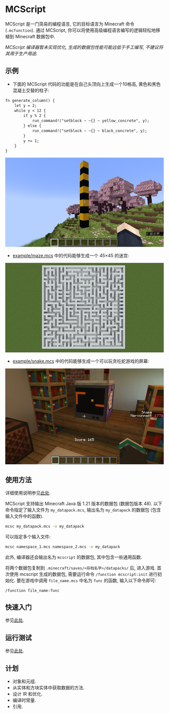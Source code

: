 # MCScript

MCScript 是一门简易的编程语言, 它的目标语言为 Minecraft 命令 (`.mcfunction`). 通过 MCScript, 你可以将使用高级编程语言编写的逻辑轻松地移植到 Minecraft 数据包中. 

*MCScript 编译器暂未实现优化, 生成的数据包性能可能远低于手工编写, 不建议将其用于生产用途.*

## 示例

- 下面的 MCScript 代码的功能是在自己头顶向上生成一个10格高, 黄色和黑色混凝土交替的柱子: 
```
fn generate_column() {
    let y = 2;
    while y < 12 {
        if y % 2 {
            run_command!("setblock ~ ~{} ~ yellow_concrete", y);
        } else {
            run_command!("setblock ~ ~{} ~ black_concrete", y);
        }
        y += 1;
    }
}
```

![生成柱子](pictures/2024-07-22_14.37.48.png)

- [example/maze.mcs](example/maze.mcs) 中的代码能够生成一个 45×45 的迷宫: 

![生成迷宫](pictures/2024-07-24_00.51.23.png)

- [example/snake.mcs](example/snake.mcs) 中的代码能够生成一个可以玩贪吃蛇游戏的屏幕: 

![贪吃蛇](pictures/2024-07-28_17.02.57.png)

## 使用方法

详细使用说明参见[此处](usage.md). 

MCScript 支持输出 Minecraft Java 版 1.21 版本的数据包 (数据包版本 48). 以下命令指定了输入文件为 `my_datapack.mcs`, 输出名为 `my_datapack` 的数据包 (包含输入文件中的函数). 

```sh
mcsc my_datapack.mcs -o my_datapack
```

可以指定多个输入文件: 


```sh
mcsc namespace_1.mcs namespace_2.mcs -o my_datapack
```

此外, 编译器还会输出名为 `mcscript` 的数据包, 其中包含一些通用函数. 

将两个数据包复制到 `.minecraft/saves/<存档名字>/datapacks/` 后, 进入游戏. 首次使用 mcscript 生成的数据包, 需要运行命令 `/function mcscript:init` 进行初始化. 要在游戏中调用 `file_name.mcs` 中名为 `func` 的函数, 输入以下命令即可: 

```
/function file_name:func
```

## 快速入门

参见[此处](MCScript.md). 

## 运行测试

参见[此处](test.md). 

## 计划

- 对象和元组. 
- 从实体和方块实体中获取数据的方法. 
- 设计 IR 和优化. 
- 编译时常量. 
- 引用. 